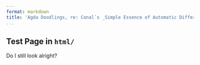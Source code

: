 ```yaml
---
format: markdown
title: 'Agda Doodlings, re: Conal`s _Simple Essence of Automatic Differentiation_'
...
```


## Test Page in `html/`

Do I still look alright?
